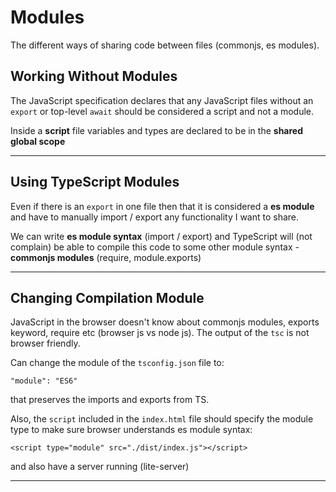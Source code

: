 # Modules

The different ways of sharing code between files (commonjs, es modules).

## Working Without Modules

The JavaScript specification declares that any JavaScript files without an `export` or top-level `await` should be considered a script and not a module.

Inside a **script** file variables and types are declared to be in the **shared global scope**

---

## Using TypeScript Modules

Even if there is an `export` in one file then that it is considered a **es module** and have to manually import / export any functionality I want to share.

We can write **es module syntax** (import / export) and TypeScript will (not complain) be able to compile this code to some other module syntax - **commonjs modules** (require, module.exports)

---

## Changing Compilation Module

JavaScript in the browser doesn't know about commonjs modules, exports keyword, require etc (browser js vs node js). The output of the `tsc` is not browser friendly.

Can change the module of the `tsconfig.json` file to:

```
"module": "ES6"
```

that preserves the imports and exports from TS.

Also, the `script` included in the `index.html` file should specify the module type to make sure browser understands es module syntax:

```
<script type="module" src="./dist/index.js"></script>

```

and also have a server running (lite-server)

---
